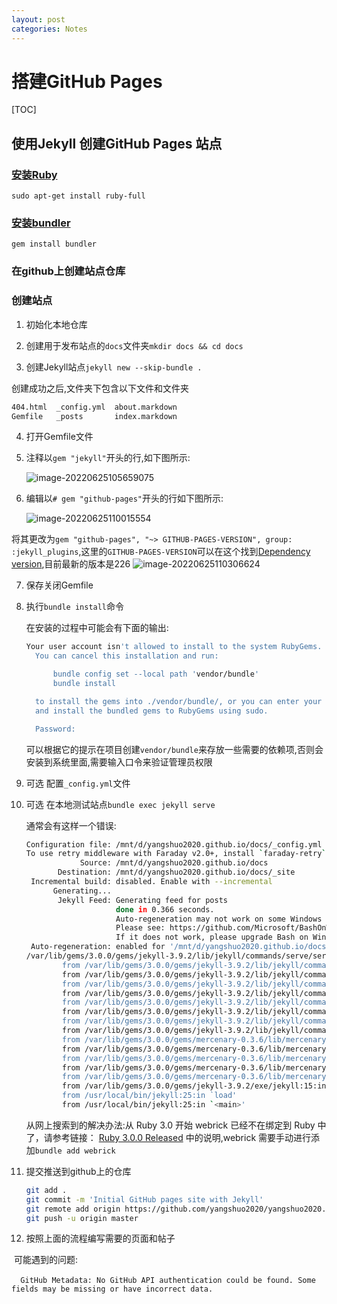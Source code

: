 ```yaml
---
layout: post
categories: Notes
---
```


# 搭建GitHub Pages

[TOC]

## 使用Jekyll 创建GitHub Pages 站点

### [安装Ruby](https://www.ruby-lang.org/en/documentation/installation/)

`sudo apt-get install ruby-full`

### [安装bundler](https://bundler.io/)

`gem install bundler`

### 在github上创建站点仓库

### 创建站点

1. 初始化本地仓库

2. 创建用于发布站点的`docs`文件夹`mkdir docs && cd docs`

3. 创建Jekyll站点`jekyll new --skip-bundle .`

创建成功之后,文件夹下包含以下文件和文件夹

```bash
404.html  _config.yml  about.markdown
Gemfile   _posts       index.markdown
```

4. 打开Gemfile文件

5. 注释以`gem "jekyll"`开头的行,如下图所示:

    ![image-20220625105659075](https://s2.loli.net/2022/06/25/D9BdCeRfnHo1IAG.png)

6.   编辑以`# gem "github-pages"`开头的行如下图所示:

     ![image-20220625110015554](https://s2.loli.net/2022/06/25/3hKCzlZuXJjxUFr.png)

​		将其更改为`gem "github-pages", "~> GITHUB-PAGES-VERSION", group: :jekyll_plugins`,这里的`GITHUB-PAGES-VERSION`可以在这个找到[Dependency version](https://pages.github.com/versions/),目前最新的版本是226	![image-20220625110306624](https://s2.loli.net/2022/06/25/PfU4vdmXcnSeyVw.png)

7.   保存关闭Gemfile

8.   执行`bundle install`命令

     在安装的过程中可能会有下面的输出:

     ```bash
     Your user account isn't allowed to install to the system RubyGems.
       You can cancel this installation and run:
     
           bundle config set --local path 'vendor/bundle'
           bundle install
     
       to install the gems into ./vendor/bundle/, or you can enter your password
       and install the bundled gems to RubyGems using sudo.
     
       Password: 
     
     ```

     可以根据它的提示在项目创建`vendor/bundle`来存放一些需要的依赖项,否则会安装到系统里面,需要输入口令来验证管理员权限

9.   可选 配置`_config.yml`文件

10.   可选 在本地测试站点`bundle exec jekyll serve`

      通常会有这样一个错误:

      ```bash
      Configuration file: /mnt/d/yangshuo2020.github.io/docs/_config.yml
      To use retry middleware with Faraday v2.0+, install `faraday-retry` gem
                  Source: /mnt/d/yangshuo2020.github.io/docs
             Destination: /mnt/d/yangshuo2020.github.io/docs/_site
       Incremental build: disabled. Enable with --incremental
            Generating... 
             Jekyll Feed: Generating feed for posts
                          done in 0.366 seconds.
                          Auto-regeneration may not work on some Windows versions.
                          Please see: https://github.com/Microsoft/BashOnWindows/issues/216
                          If it does not work, please upgrade Bash on Windows or run Jekyll with --no-watch.
       Auto-regeneration: enabled for '/mnt/d/yangshuo2020.github.io/docs'
      /var/lib/gems/3.0.0/gems/jekyll-3.9.2/lib/jekyll/commands/serve/servlet.rb:3:in `require': cannot load such file -- webrick (LoadError)
              from /var/lib/gems/3.0.0/gems/jekyll-3.9.2/lib/jekyll/commands/serve/servlet.rb:3:in `<top (required)>'
              from /var/lib/gems/3.0.0/gems/jekyll-3.9.2/lib/jekyll/commands/serve.rb:184:in `require_relative'
              from /var/lib/gems/3.0.0/gems/jekyll-3.9.2/lib/jekyll/commands/serve.rb:184:in `setup'
              from /var/lib/gems/3.0.0/gems/jekyll-3.9.2/lib/jekyll/commands/serve.rb:102:in `process'
              from /var/lib/gems/3.0.0/gems/jekyll-3.9.2/lib/jekyll/commands/serve.rb:93:in `block in start'
              from /var/lib/gems/3.0.0/gems/jekyll-3.9.2/lib/jekyll/commands/serve.rb:93:in `each'
              from /var/lib/gems/3.0.0/gems/jekyll-3.9.2/lib/jekyll/commands/serve.rb:93:in `start'
              from /var/lib/gems/3.0.0/gems/jekyll-3.9.2/lib/jekyll/commands/serve.rb:75:in `block (2 levels) in init_with_program'
              from /var/lib/gems/3.0.0/gems/mercenary-0.3.6/lib/mercenary/command.rb:220:in `block in execute'
              from /var/lib/gems/3.0.0/gems/mercenary-0.3.6/lib/mercenary/command.rb:220:in `each'
              from /var/lib/gems/3.0.0/gems/mercenary-0.3.6/lib/mercenary/command.rb:220:in `execute'
              from /var/lib/gems/3.0.0/gems/mercenary-0.3.6/lib/mercenary/program.rb:42:in `go'
              from /var/lib/gems/3.0.0/gems/mercenary-0.3.6/lib/mercenary.rb:19:in `program'
              from /var/lib/gems/3.0.0/gems/jekyll-3.9.2/exe/jekyll:15:in `<top (required)>'
              from /usr/local/bin/jekyll:25:in `load'
              from /usr/local/bin/jekyll:25:in `<main>'
      ```

      从网上搜索到的解决办法:从 Ruby 3.0 开始 webrick 已经不在绑定到 Ruby 中了，请参考链接： [Ruby 3.0.0 Released](https://www.ruby-lang.org/en/news/2020/12/25/ruby-3-0-0-released/) 中的说明,webrick 需要手动进行添加`bundle add webrick`

11.   提交推送到github上的仓库

      ```bash
      git add .
      git commit -m 'Initial GitHub pages site with Jekyll'
      git remote add origin https://github.com/yangshuo2020/yangshuo2020.github.io
      git push -u origin master
      ```

12.   按照上面的流程编写需要的页面和帖子

​	可能遇到的问题:

​	`  GitHub Metadata: No GitHub API authentication could be found. Some fields may be missing or have incorrect data.`

